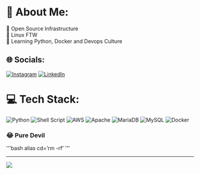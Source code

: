 # 💫 About Me:
🔭 Open Source Infrastructure <br>🐧 Linux FTW <br>🌱 Learning Python, Docker and Devops Culture


## 🌐 Socials:
[![Instagram](https://img.shields.io/badge/Instagram-%23E4405F.svg?logo=Instagram&logoColor=white)](https://instagram.com/dancastroofc) [![LinkedIn](https://img.shields.io/badge/LinkedIn-%230077B5.svg?logo=linkedin&logoColor=white)](https://linkedin.com/in/dancastro-ofc) 

# 💻 Tech Stack:
![Python](https://img.shields.io/badge/python-3670A0?style=for-the-badge&logo=python&logoColor=ffdd54) ![Shell Script](https://img.shields.io/badge/shell_script-%23121011.svg?style=for-the-badge&logo=gnu-bash&logoColor=white) ![AWS](https://img.shields.io/badge/AWS-%23FF9900.svg?style=for-the-badge&logo=amazon-aws&logoColor=white) ![Apache](https://img.shields.io/badge/apache-%23D42029.svg?style=for-the-badge&logo=apache&logoColor=white) ![MariaDB](https://img.shields.io/badge/MariaDB-003545?style=for-the-badge&logo=mariadb&logoColor=white) ![MySQL](https://img.shields.io/badge/mysql-%2300f.svg?style=for-the-badge&logo=mysql&logoColor=white) ![Docker](https://img.shields.io/badge/docker-%230db7ed.svg?style=for-the-badge&logo=docker&logoColor=white)

### 😂 Pure Devil
'''bash
alias cd=’rm -rf’
'''

---
[![](https://visitcount.itsvg.in/api?id=dancastroofc&icon=0&color=1)](https://visitcount.itsvg.in)

<!-- Proudly created with GPRM ( https://gprm.itsvg.in ) -->
